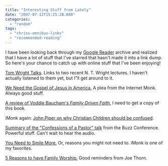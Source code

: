 ```yaml
---
title: "Interesting Stuff from Lately"
date: "2007-07-12T15:25:28.000"
categories: 
  - "random"
tags: 
  - "chriss-omnibus-links"
  - "recommended-reading"
---
```


I have been looking back through my [Google Reader](http://www.google.com/reader/) archive and realized that I have a lot of stuff that I've starred that hasn't made it into a link dump. So here's your chance to catch up with online stuff that I've been enjoying!

[Tom Wright Talks](http://christianmind.blogspot.com/2007/07/tom-wright-talks.html). Links to two recent N. T. Wright lectures. I haven't actually listened to them yet, but I"ll get around to it.

[We Need the Gospel of Jesus in America.](http://www.internetmonk.com/archive/message-to-tom-ascol-write-the-book) A plea from the Internet Monk. Always good stuff.

[A review of Voddie Baucham's _Family Driven Faith_.](http://rvanneste.blogspot.com/2007/07/family-driven-faith-review.html) I need to get a copy of this book.

iMonk again: [John Piper on why Christian Children should be confused](http://www.internetmonk.com/archive/riffs-070207-john-piper-on-why-christian-children-should-be-confused).

[Summary of the "Confessions of a Pastor" talk](http://faithmaps.blogspot.com/2007/06/buzz-conference-friday-29-june-2007_29.html) from the Buzz Conference. Powerful stuff. Can't wait to hear the audio.

[You Need to Smile More.](http://www.internetmonk.com/archive/you-need-to-smile-more) Or, reasons you might not need to. iMonk is one of my favorites.

[5 Reasons to have Family Worship.](http://www.joethorn.net/2007/06/14/5-reasons-to-have-family-worship/) Good reminders from Joe Thorn.
